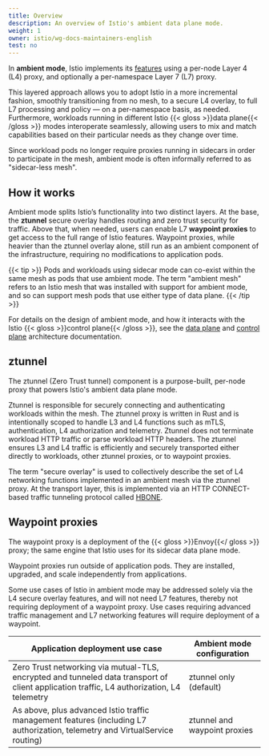 ```yaml
---
title: Overview
description: An overview of Istio's ambient data plane mode.
weight: 1
owner: istio/wg-docs-maintainers-english
test: no
---
```


In **ambient mode**, Istio implements its [features](/pt-br/docs/concepts) using a per-node Layer 4 (L4) proxy, and optionally a per-namespace Layer 7 (L7) proxy.

This layered approach allows you to adopt Istio in a more incremental fashion, smoothly transitioning from no mesh, to a secure L4 overlay, to full L7 processing and policy — on a per-namespace basis, as needed. Furthermore, workloads running in different Istio {{< gloss >}}data plane{{< /gloss >}} modes interoperate seamlessly, allowing users to mix and match capabilities based on their particular needs as they change over time.

Since workload pods no longer require proxies running in sidecars in order to participate in the mesh, ambient mode is often informally referred to as "sidecar-less mesh".

## How it works

Ambient mode splits Istio’s functionality into two distinct layers. At the base, the **ztunnel** secure overlay handles routing and zero trust security for traffic. Above that, when needed, users can enable L7 **waypoint proxies** to get access to the full range of Istio features. Waypoint proxies, while heavier than the ztunnel overlay alone, still run as an ambient component of the infrastructure, requiring no modifications to application pods.

{{< tip >}}
Pods and workloads using sidecar mode can co-exist within the same mesh as pods that use ambient mode. The term "ambient mesh" refers to an Istio mesh that was installed with support for ambient mode, and so can support mesh pods that use either type of data plane.
{{< /tip >}}

For details on the design of ambient mode, and how it interacts with the Istio {{< gloss >}}control plane{{< /gloss >}}, see the [data plane](/pt-br/docs/ambient/architecture/data-plane) and [control plane](/pt-br/docs/ambient/architecture/control-plane) architecture documentation.

## ztunnel

The ztunnel (Zero Trust tunnel) component is a purpose-built, per-node proxy that powers Istio's ambient data plane mode.

Ztunnel is responsible for securely connecting and authenticating workloads within the mesh. The ztunnel proxy is written in Rust and is intentionally scoped to handle L3 and L4 functions such as mTLS, authentication, L4 authorization and telemetry. Ztunnel does not terminate workload HTTP traffic or parse workload HTTP headers. The ztunnel ensures L3 and L4 traffic is efficiently and securely transported either directly to workloads, other ztunnel proxies, or to waypoint proxies.

The term "secure overlay" is used to collectively describe the set of L4 networking functions implemented in an ambient mesh via the ztunnel proxy. At the transport layer, this is implemented via an HTTP CONNECT-based traffic tunneling protocol called [HBONE](/pt-br/docs/ambient/architecture/hbone).

## Waypoint proxies

The waypoint proxy is a deployment of the {{< gloss >}}Envoy{{</ gloss >}} proxy; the same engine that Istio uses for its sidecar data plane mode.

Waypoint proxies run outside of application pods. They are installed, upgraded, and scale independently from applications.

Some use cases of Istio in ambient mode may be addressed solely via the L4 secure overlay features, and will not need L7 features, thereby not requiring deployment of a waypoint proxy. Use cases requiring advanced traffic management and L7 networking features will require deployment of a waypoint.

| Application deployment use case | Ambient mode configuration |
| ------------------------------- | -------------------------- |
| Zero Trust networking via mutual-TLS, encrypted and tunneled data transport of client application traffic, L4 authorization, L4 telemetry | ztunnel only (default) |
| As above, plus advanced Istio traffic management features (including L7 authorization, telemetry and VirtualService routing) | ztunnel and waypoint proxies |
